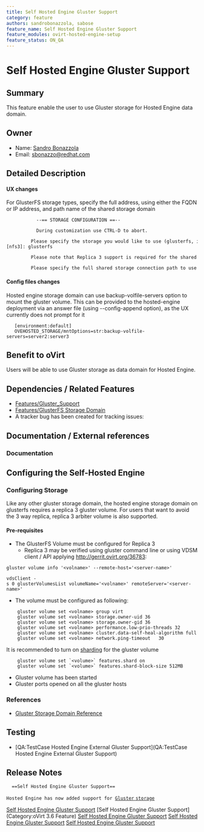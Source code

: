 ```yaml
---
title: Self Hosted Engine Gluster Support
category: feature
authors: sandrobonazzola, sabose
feature_name: Self Hosted Engine Gluster Support
feature_modules: ovirt-hosted-engine-setup
feature_status: ON_QA
---
```


# Self Hosted Engine Gluster Support

## Summary

This feature enable the user to use Gluster storage for Hosted Engine data domain.


## Owner

*   Name: [Sandro Bonazzola](https://github.com/sandrobonazzola)
*   Email: <sbonazzo@redhat.com>

## Detailed Description

#### UX changes
For GlusterFS storage types, specify the full address, using either the FQDN or IP address, and path name of the shared storage domain

               --== STORAGE CONFIGURATION ==--
              
               During customization use CTRL-D to abort.
               Please specify the storage you would like to use (glusterfs, iscsi, nfs3, nfs4)[nfs3]: glusterfs 
               Please note that Replica 3 support is required for the shared storage.
               Please specify the full shared storage connection path to use (example: host:/path): storage.example.com:/hosted_engine/glusterfs

#### Config files changes 
Hosted engine storage domain can use backup-volfile-servers option to mount the gluster volume. 
This can be provided to the hosted-engine deployment via an answer file (using --config-append option), as the UX currently does not prompt for it

```
   [environment:default]
   OVEHOSTED_STORAGE/mntOptions=str:backup-volfile-servers=server2:server3
```

## Benefit to oVirt

Users will be able to use Gluster storage as data domain for Hosted Engine.

## Dependencies / Related Features

*   [Features/Gluster_Support](/develop/release-management/features/gluster/gluster-support/)
*   [Features/GlusterFS Storage Domain](/develop/release-management/features/storage/glusterfs-storage-domain/)
*   A tracker bug has been created for tracking issues:

## Documentation / External references

### Documentation

## Configuring the Self-Hosted Engine

### Configuring Storage
Like any other gluster storage domain, the hosted engine storage domain on glusterfs requires a replica 3 gluster volume. For users that want to avoid the 3 way replica, replica 3 arbiter volume is also supported.

#### Pre-requisites


*   The GlusterFS Volume must be configured for Replica 3
    -   Replica 3 may be verified using gluster command line or using VDSM client / API applying <http://gerrit.ovirt.org/36783>:

`gluster volume info '<volname>' --remote-host='<server-name>'`

`vdsClient -s 0 glusterVolumesList volumeName='<volname>' remoteServer='<server-name>'`

*   The volume must be configured as following:

```
    gluster volume set <volname> group virt
    gluster volume set <volname> storage.owner-uid 36 
    gluster volume set <volname> storage.owner-gid 36
    gluster volume set <volname> performance.low-prio-threads 32
    gluster volume set <volname> cluster.data-self-heal-algorithm full
    gluster volume set <volname> network.ping-timeout   30
```   
It is recommended to turn on [sharding](http://blog.gluster.org/2015/12/introducing-shard-translator/) for the gluster volume

```
    gluster volume set `<volume>` features.shard on
    gluster volume set `<volume>` features.shard-block-size 512MB
```

*  Gluster volume has been started 
*  Gluster ports opened on all the gluster hosts


### References

*   [Gluster Storage Domain Reference](/documentation/admin-guide/gluster-storage-domain-reference/)

## Testing

*   [QA:TestCase Hosted Engine External Gluster Support](QA:TestCase Hosted Engine External Gluster Support)

## Release Notes

      ==Self Hosted Engine Gluster Support==
`Hosted Engine has now added support for `[`Gluster` `storage`](Features/Self_Hosted_Engine_Gluster_Support)



[Self Hosted Engine Gluster Support](/develop/release-management/features/) [Self Hosted Engine Gluster Support](Category:oVirt 3.6 Feature) [Self Hosted Engine Gluster Support](/develop/release-management/releases/3.6/proposed-feature/) [Self Hosted Engine Gluster Support](Category:HostedEngine) [Self Hosted Engine Gluster Support](Category:Integration)
